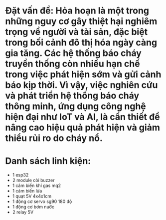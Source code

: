 # Đặt vấn đề: Hỏa hoạn là một trong những nguy cơ gây thiệt hại nghiêm trọng về người và tài sản, đặc biệt trong bối cảnh đô thị hóa ngày càng gia tăng. Các hệ thống báo cháy truyền thống còn nhiều hạn chế trong việc phát hiện sớm và gửi cảnh báo kịp thời. Vì vậy, việc nghiên cứu và phát triển hệ thống báo cháy thông minh, ứng dụng công nghệ hiện đại như IoT và AI, là cần thiết để nâng cao hiệu quả phát hiện và giảm thiểu rủi ro do cháy nổ.
# Danh sách linh kiện:
+ 1 esp32
+ 2 module còi buzzer
+ 1 cảm biến khí gas mq2
+ 1 cảm biến lửa
+ 1 quạt 5V 4x4x1cm
+ 1 động cơ servo sg90 180 độ
+ 1 động cơ bơm nước
+ 2 relay 5V
# 

